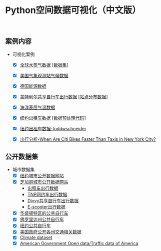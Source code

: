 # Python空间数据可视化（中文版）

<br>

## 案例内容

- 可视化案例
  - [x] [全球水蒸气数据](https://medium.com/@xinyu.chen/visualizing-global-water-vapor-patterns-in-python-776bf08b3179) [[数据集](https://github.com/xinychen/climate-tensor)]
  - [x] [美国气象观测站气候数据](https://medium.com/@xinyu.chen/visualizing-station-level-usa-temperature-data-in-python-4f813fb9116a)
  - [x] [德国能源数据](https://medium.com/@xinyu.chen/visualizing-germany-energy-consumption-data-in-python-200e7cc3e506)
  - [x] [蒙特利尔共享自行车出行数据](https://medium.com/@xinyu.chen/montreal-bikeshare-data-analysis-ii-visualizing-bike-trips-on-road-networks-3d9ab7e5787c) [[站点分布数据](https://medium.com/@xinyu.chen/montreal-bikeshare-data-analysis-i-bikeshare-station-visualization-and-analysis-f5bec23e72f0)]
  - [x] [海洋表层气温数据](https://medium.com/@xinyu.chen/visualize-global-sea-surface-temperature-data-in-python-21a6324df563)
  - [x] [纽约出租车数据](https://github.com/xinychen/vars) [[数据预处理代码](https://transdim.github.io/dataset/NYC-taxi/)]
  - [x] [纽约出租车数据-toddwschneider](https://github.com/toddwschneider/nyc-taxi-data)
  - [x] [出行分析-When Are Citi Bikes Faster Than Taxis in New York City?](https://toddwschneider.com/posts/taxi-vs-citi-bike-nyc/)
 

## 公开数据集

- 城市数据集
  - [x] [纽约城市公开数据网站](https://www.nyc.gov/site/designcommission/design-references/open-data.page)
  - [x] [芝加哥城市公开数据网站](https://www.chicago.gov/city/en/narr/foia/CityData.html)
    - [出租车出行数据](https://data.cityofchicago.org/Transportation/Taxi-Trips/wrvz-psew)
    - [TNP网约车出行数据](https://data.cityofchicago.org/Transportation/Transportation-Network-Providers-Trips-2018-2022-/m6dm-c72p)
    - [Divvy共享自行车出行数据](https://divvybikes.com/system-data)
    - [E-scooter出行数据](https://catalog.data.gov/dataset/e-scooter-trips)
  - [x] [华盛顿特区的公共自行车](https://bikesharemap.com/newyork/#/10.798983x23655/-73.986/40.7525/)
  - [x] [佛罗里达州公共自行车](https://www.citibikemiami.com/#stationmap)
  - [x] [纽约公共自行车](https://trafficsafetyforum.nypdonline.org/2e5c3f4b-85c1-4635-83c6-22b27fe7c75c/view/89)
  - [x] [美国政府公开各州交通相关数据](https://catalog.data.gov/dataset/?tags_limit=0&res_format=XML&groups=local&tags=transportation)	
  - [x] [Climate dataset](https://climexp.knmi.nl/start.cgi?id=51e9b9c2ffa5bf2a83a469eba86afa0f)
  - [x] [American Government Open data/Traffic data of America](https://catalog.data.gov/dataset)
